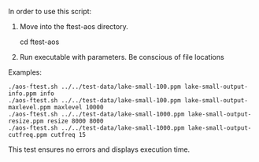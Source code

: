 In order to use this script:
1) Move into the ftest-aos directory.

   cd ftest-aos
3) Run executable with parameters. Be conscious of file locations

Examples:

    ./aos-ftest.sh ../../test-data/lake-small-100.ppm lake-small-output-info.ppm info
    ./aos-ftest.sh ../../test-data/lake-small-100.ppm lake-small-output-maxlevel.ppm maxlevel 10000
    ./aos-ftest.sh ../../test-data/lake-small-1000.ppm lake-small-output-resize.ppm resize 8000 8000
    ./aos-ftest.sh ../../test-data/lake-small-1000.ppm lake-small-output-cutfreq.ppm cutfreq 15


This test ensures no errors and displays execution time.